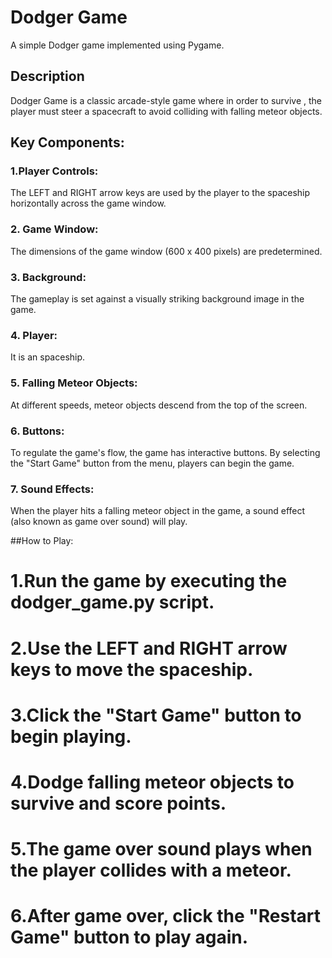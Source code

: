 # Dodger Game

A simple Dodger game implemented using Pygame.

## Description

Dodger Game is a classic arcade-style game where in order to survive , the player must steer a spacecraft to avoid colliding with falling meteor objects.

## Key Components:

### 1.Player Controls: 
The LEFT and RIGHT arrow keys are used by the player to the spaceship horizontally across the game window.

### 2. Game Window:
The dimensions of the game window (600 x 400 pixels) are predetermined.

### 3. Background: 
The gameplay is set against a visually striking background image in the game.

### 4. Player: 
It is an spaceship.

### 5. Falling Meteor Objects:
At different speeds, meteor objects descend from the top of the screen.

### 6. Buttons: 
To regulate the game's flow, the game has interactive buttons.
By selecting the "Start Game" button from the menu, players can begin the game.

### 7. Sound Effects:
When the player hits a falling meteor object in the game, a sound effect (also known as game over sound) will play.

##How to Play:
# 1.Run the game by executing the dodger_game.py script.
# 2.Use the LEFT and RIGHT arrow keys to move the spaceship.
# 3.Click the "Start Game" button to begin playing.
# 4.Dodge falling meteor objects to survive and score points.
# 5.The game over sound plays when the player collides with a meteor.
# 6.After game over, click the "Restart Game" button to play again.
